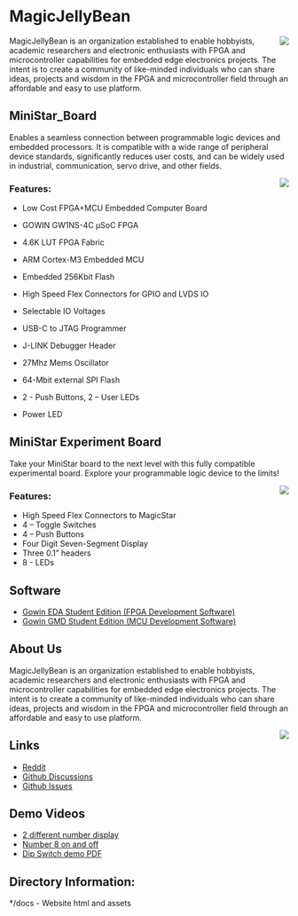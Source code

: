 # MagicJellyBean

<img src="pic/MJB_mini_256.jpg" align="right">

MagicJellyBean is an organization established to enable hobbyists, academic researchers and electronic enthusiasts with FPGA and microcontroller capabilities for embedded edge electronics projects. The intent is to create a community of like-minded individuals who can share ideas, projects and wisdom in the FPGA and microcontroller field through an affordable and easy to use platform.

## MiniStar_Board

Enables a seamless connection between programmable logic devices and embedded processors. It is compatible with a wide range of peripheral device standards, significantly reduces user costs, and can be widely used in industrial, communication, servo drive, and other fields.


<img src="pic/MiniStar_board_thumbnail.jpg" align="right">

### Features:

* Low Cost FPGA+MCU Embedded Computer Board

* GOWIN GW1NS-4C µSoC FPGA

* 4.6K LUT FPGA Fabric

* ARM Cortex-M3 Embedded MCU

* Embedded 256Kbit Flash

* High Speed Flex Connectors for GPIO and LVDS IO

* Selectable IO Voltages

* USB-C to JTAG Programmer

* J-LINK Debugger Header

* 27Mhz Mems Oscillator

* 64-Mbit external SPI Flash

* 2 - Push Buttons, 2 – User LEDs

* Power LED

## MiniStar Experiment Board

Take your MiniStar board to the next level with this fully compatible experimental board. Explore your programmable logic device to the limits!


<img src="pic/MiniStar_experiment_carrier_thumbnail.jpg" align="right">


### Features:

* High Speed Flex Connectors to MagicStar
* 4 – Toggle Switches
* 4 – Push Buttons
* Four Digit Seven-Segment Display
* Three 0.1” headers
* 8 - LEDs

## Software

* [Gowin EDA Student Edition (FPGA Development Software)](https://drive.google.com/drive/folders/1lCN5LGNrJmQov_gWzd2o9VdP-WFYjeam?usp=sharing)
* [Gowin GMD Student Edition (MCU Development Software)](https://drive.google.com/drive/folders/1DBQXg3YYJZKCnIAQ5HK-k8dYCcSMy6vi?usp=sharing)





## About Us

MagicJellyBean is an organization established to enable hobbyists, academic researchers and electronic enthusiasts with FPGA and microcontroller capabilities for embedded edge electronics projects. The intent is to create a community of like-minded individuals who can share ideas, projects and wisdom in the FPGA and microcontroller field through an affordable and easy to use platform.

<img src="pic/logo_thumbnail.jpg" align="right">

## Links

* [Reddit](https://www.reddit.com/r/magicjellybeanfpga/)
* [Github Discussions](https://github.com/magicjellybeanfpga/MiniStar/discussions)
* [Github Issues](https://github.com/magicjellybeanfpga/MiniStar/issues/)

## Demo Videos

* [2 different number display](https://drive.google.com/file/d/1SkSTpZpgkToiEqxOQOj1OJJtra5CSwrL/view?usp=sharing)
* [Number 8 on and off](https://drive.google.com/file/d/1I2B5L1T9cH_DUUw8990EiqQWrjz8icb0/view?usp=sharing)
* [Dip Switch demo PDF](https://drive.google.com/file/d/1-MgaaKb_cU5P86ALG2an3MPtoGNaqA3z/view?usp=sharing)







## Directory Information:

*/docs - Website html and assets
